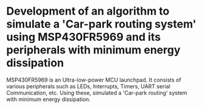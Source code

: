 # Development of an algorithm to simulate a 'Car-park routing system' using MSP430FR5969 and its peripherals with minimum energy dissipation

MSP430FR5969 is an Ultra-low-power MCU launchpad. It consists of various peripherals such as LEDs, Interrupts, Timers, UART serial Communication, etc. Using these, simulated a 'Car-park routing’ system with minimum energy dissipation.
